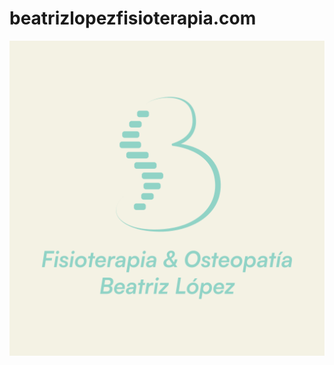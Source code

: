 # beatrizlopezfisioterapia.com

[![beatrizlopezfisioterapia.com](/assets/media/logo.png)](https://beatrizlopezfisioterapia.com/)
